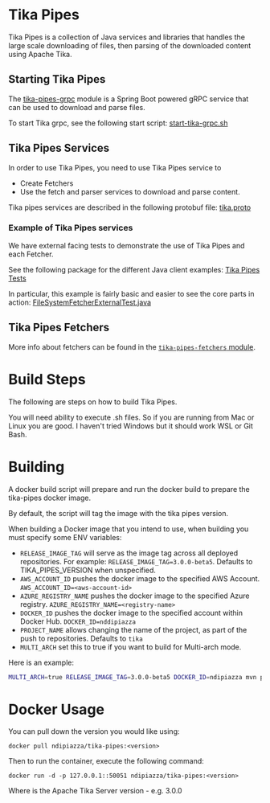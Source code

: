 # Tika Pipes

Tika Pipes is a collection of Java services and libraries that handles the large scale downloading of files, 
then parsing of the downloaded content using Apache Tika.

## Starting Tika Pipes

The [tika-pipes-grpc](tika-pipes-grpc) module is a Spring Boot powered gRPC service that can be used to download and parse files.

To start Tika grpc, see the following start script: [start-tika-grpc.sh](tika-pipes-grpc%2Fdocker-build%2Fstart-tika-grpc.sh)

## Tika Pipes Services

In order to use Tika Pipes, you need to use Tika Pipes service to 

* Create Fetchers
* Use the fetch and parser services to download and parse content.

Tika pipes services are described in the following protobuf file: [tika.proto](tika-pipes-proto%2Fsrc%2Fmain%2Fproto%2Ftika.proto)

### Example of Tika Pipes services

We have external facing tests to demonstrate the use of Tika Pipes and each Fetcher.

See the following package for the different Java client examples: [Tika Pipes Tests](tika-pipes-test%2Fsrc%2Fmain%2Fjava%2Fpipes)

In particular, this example is fairly basic and easier to see the core parts in action: [FileSystemFetcherExternalTest.java](tika-pipes-test%2Fsrc%2Fmain%2Fjava%2Fpipes%2Ffilesystem%2FFileSystemFetcherExternalTest.java)

## Tika Pipes Fetchers

More info about fetchers can be found in the [`tika-pipes-fetchers` module](tika-pipes-fetchers).

# Build Steps

The following are steps on how to build Tika Pipes.

You will need ability to execute .sh files. So if you are running from Mac or Linux you are good. I haven't tried Windows but
it should work WSL or Git Bash.

# Building

A docker build script will prepare and run the docker build to prepare the tika-pipes docker image.

By default, the script will tag the image with the tika pipes version.

When building a Docker image that you intend to use, when building you must specify some ENV variables:

* `RELEASE_IMAGE_TAG` will serve as the image tag across all deployed repositories. For example: `RELEASE_IMAGE_TAG=3.0.0-beta5`. Defaults to TIKA_PIPES_VERSION when unspecified.
* `AWS_ACCOUNT_ID` pushes the docker image to the specified AWS Account. `AWS_ACCOUNT_ID=<aws-account-id>`
* `AZURE_REGISTRY_NAME` pushes the docker image to the specified Azure registry. `AZURE_REGISTRY_NAME=<registry-name>`
* `DOCKER_ID` pushes the docker image to the specified account within Docker Hub. `DOCKER_ID=nddipiazza`
* `PROJECT_NAME` allows changing the name of the project, as part of the push to repositories. Defaults to `tika`
* `MULTI_ARCH` set this to true if you want to build for Multi-arch mode.

Here is an example:

```bash
MULTI_ARCH=true RELEASE_IMAGE_TAG=3.0.0-beta5 DOCKER_ID=ndipiazza mvn package
```

# Docker Usage
You can pull down the version you would like using:

`docker pull ndipiazza/tika-pipes:<version>`

Then to run the container, execute the following command:

`docker run -d -p 127.0.0.1::50051 ndipiazza/tika-pipes:<version>`

Where <version> is the Apache Tika Server version - e.g. 3.0.0
